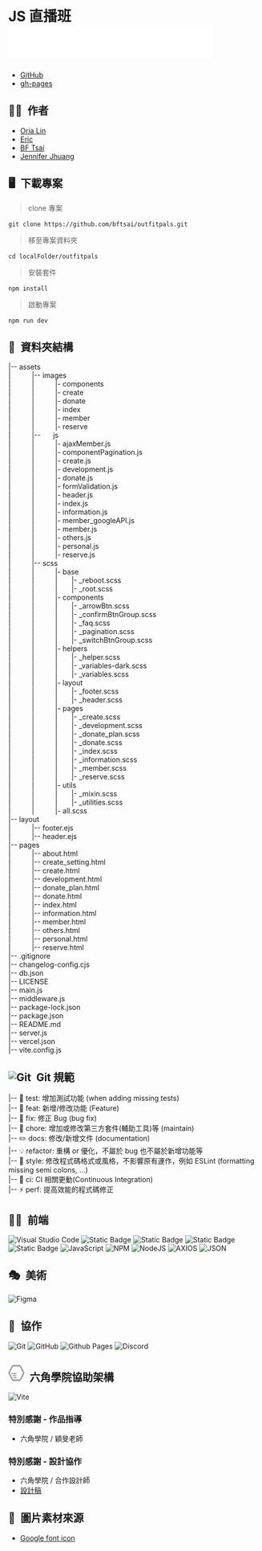 # JS 直播班 ![Alt text](assets/images/logo_white.svg)  

* [GitHub](https://github.com/bftsai/outfitpals/tree/master)  
* [gh-pages](https://bftsai.github.io/outfitpals/)  

## 🕺💃&ensp;作者
  - [Oria Lin](https://github.com/OriaLin)  
  - [Eric](https://github.com/ERIC955)  
  - [BF Tsai](https://github.com/bftsai)  
  - [Jennifer Jhuang](https://github.com/JHUANG-YU-JHEN)  

## 🖥&ensp;下載專案
> clone 專案  
```
git clone https://github.com/bftsai/outfitpals.git  
```

> 移至專案資料夾  
```
cd localFolder/outfitpals  
```

> 安裝套件  
```
npm install  
```

> 啟動專案  
```
npm run dev  
```

## 📂&ensp;資料夾結構
|-- assets  
|&emsp;&emsp;&emsp;|-- images  
|&emsp;&emsp;&emsp;|&emsp;&emsp;&emsp;|- components  
|&emsp;&emsp;&emsp;|&emsp;&emsp;&emsp;|- create  
|&emsp;&emsp;&emsp;|&emsp;&emsp;&emsp;|- donate  
|&emsp;&emsp;&emsp;|&emsp;&emsp;&emsp;|- index  
|&emsp;&emsp;&emsp;|&emsp;&emsp;&emsp;|- member  
|&emsp;&emsp;&emsp;|&emsp;&emsp;&emsp;|- reserve  
|&emsp;&emsp;&emsp;|-- &emsp;&ensp;js  
|&emsp;&emsp;&emsp;|&emsp;&emsp;&emsp;|- ajaxMember.js   
|&emsp;&emsp;&emsp;|&emsp;&emsp;&emsp;|- componentPagination.js  
|&emsp;&emsp;&emsp;|&emsp;&emsp;&emsp;|- create.js  
|&emsp;&emsp;&emsp;|&emsp;&emsp;&emsp;|- development.js  
|&emsp;&emsp;&emsp;|&emsp;&emsp;&emsp;|- donate.js  
|&emsp;&emsp;&emsp;|&emsp;&emsp;&emsp;|- formValidation.js  
|&emsp;&emsp;&emsp;|&emsp;&emsp;&emsp;|- header.js  
|&emsp;&emsp;&emsp;|&emsp;&emsp;&emsp;|- index.js  
|&emsp;&emsp;&emsp;|&emsp;&emsp;&emsp;|- information.js  
|&emsp;&emsp;&emsp;|&emsp;&emsp;&emsp;|- member_googleAPI.js  
|&emsp;&emsp;&emsp;|&emsp;&emsp;&emsp;|- member.js  
|&emsp;&emsp;&emsp;|&emsp;&emsp;&emsp;|- others.js  
|&emsp;&emsp;&emsp;|&emsp;&emsp;&emsp;|- personal.js  
|&emsp;&emsp;&emsp;|&emsp;&emsp;&emsp;|- reserve.js  
|&emsp;&emsp;&emsp;|-- scss  
|&emsp;&emsp;&emsp;|&emsp;&emsp;&emsp;|- base  
|&emsp;&emsp;&emsp;|&emsp;&emsp;&emsp;|&emsp;&emsp;|- _reboot.scss  
|&emsp;&emsp;&emsp;|&emsp;&emsp;&emsp;|&emsp;&emsp;|- _root.scss  
|&emsp;&emsp;&emsp;|&emsp;&emsp;&emsp;|- components  
|&emsp;&emsp;&emsp;|&emsp;&emsp;&emsp;|&emsp;&emsp;|- _arrowBtn.scss  
|&emsp;&emsp;&emsp;|&emsp;&emsp;&emsp;|&emsp;&emsp;|- _confirmBtnGroup.scss  
|&emsp;&emsp;&emsp;|&emsp;&emsp;&emsp;|&emsp;&emsp;|- _faq.scss  
|&emsp;&emsp;&emsp;|&emsp;&emsp;&emsp;|&emsp;&emsp;|- _pagination.scss  
|&emsp;&emsp;&emsp;|&emsp;&emsp;&emsp;|&emsp;&emsp;|- _switchBtnGroup.scss  
|&emsp;&emsp;&emsp;|&emsp;&emsp;&emsp;|- helpers  
|&emsp;&emsp;&emsp;|&emsp;&emsp;&emsp;|&emsp;&emsp;|- _helper.scss  
|&emsp;&emsp;&emsp;|&emsp;&emsp;&emsp;|&emsp;&emsp;|- _variables-dark.scss  
|&emsp;&emsp;&emsp;|&emsp;&emsp;&emsp;|&emsp;&emsp;|- _variables.scss  
|&emsp;&emsp;&emsp;|&emsp;&emsp;&emsp;|- layout  
|&emsp;&emsp;&emsp;|&emsp;&emsp;&emsp;|&emsp;&emsp;|- _footer.scss  
|&emsp;&emsp;&emsp;|&emsp;&emsp;&emsp;|&emsp;&emsp;|- _header.scss  
|&emsp;&emsp;&emsp;|&emsp;&emsp;&emsp;|- pages  
|&emsp;&emsp;&emsp;|&emsp;&emsp;&emsp;|&emsp;&emsp;|- _create.scss  
|&emsp;&emsp;&emsp;|&emsp;&emsp;&emsp;|&emsp;&emsp;|- _development.scss  
|&emsp;&emsp;&emsp;|&emsp;&emsp;&emsp;|&emsp;&emsp;|- _donate_plan.scss  
|&emsp;&emsp;&emsp;|&emsp;&emsp;&emsp;|&emsp;&emsp;|- _donate.scss  
|&emsp;&emsp;&emsp;|&emsp;&emsp;&emsp;|&emsp;&emsp;|- _index.scss  
|&emsp;&emsp;&emsp;|&emsp;&emsp;&emsp;|&emsp;&emsp;|- _information.scss  
|&emsp;&emsp;&emsp;|&emsp;&emsp;&emsp;|&emsp;&emsp;|- _member.scss  
|&emsp;&emsp;&emsp;|&emsp;&emsp;&emsp;|&emsp;&emsp;|- _reserve.scss  
|&emsp;&emsp;&emsp;|&emsp;&emsp;&emsp;|- utils  
|&emsp;&emsp;&emsp;|&emsp;&emsp;&emsp;|&emsp;&emsp;|- _mixin.scss  
|&emsp;&emsp;&emsp;|&emsp;&emsp;&emsp;|&emsp;&emsp;|- _utilities.scss  
|&emsp;&emsp;&emsp;|&emsp;&emsp;&emsp;|- all.scss  
|-- layout  
|&emsp;&emsp;&emsp;|-- footer.ejs  
|&emsp;&emsp;&emsp;|-- header.ejs  
|-- pages  
|&emsp;&emsp;&emsp;|-- about.html  
|&emsp;&emsp;&emsp;|-- create_setting.html  
|&emsp;&emsp;&emsp;|-- create.html  
|&emsp;&emsp;&emsp;|-- development.html  
|&emsp;&emsp;&emsp;|-- donate_plan.html  
|&emsp;&emsp;&emsp;|-- donate.html  
|&emsp;&emsp;&emsp;|-- index.html  
|&emsp;&emsp;&emsp;|-- information.html  
|&emsp;&emsp;&emsp;|-- member.html  
|&emsp;&emsp;&emsp;|-- others.html  
|&emsp;&emsp;&emsp;|-- personal.html  
|&emsp;&emsp;&emsp;|-- reserve.html  
|-- .gitignore  
|-- changelog-config.cjs  
|-- db.json    
|-- LICENSE  
|-- main.js  
|-- middleware.js  
|-- package-lock.json  
|-- package.json  
|-- README.md  
|-- server.js  
|-- vercel.json  
|-- vite.config.js  

## ![Git](https://img.shields.io/badge/Git-F05032?logo=git&labelColor=000)&ensp;Git 規範  
|-- 💍 test: 增加測試功能 (when adding missing tests)  
|-- 🎸 feat: 新增/修改功能 (Feature)  
|-- 🐛 fix: 修正 Bug (bug fix)  
|-- 🤖 chore: 增加或修改第三方套件(輔助工具)等 (maintain)  
|-- ✏️ docs: 修改/新增文件 (documentation)  
|-- 💡 refactor: 重構 or 優化，不屬於 bug 也不屬於新增功能等  
|-- 💄 style: 修改程式碼格式或風格，不影響原有運作，例如 ESLint (formatting missing semi colons, …)  
|-- 🎡 ci: CI 相關更動(Continuous Integration)  
|-- ⚡️ perf: 提高效能的程式碼修正  

## 🧑‍💻&ensp;前端
![Visual Studio Code](https://img.shields.io/badge/Visual%20Studio%20Code-5C2D91?logo=Visual%20Studio%20Code&labelColor=000)
![Static Badge](https://img.shields.io/badge/HTML5-E34F26?logo=HTML5&logoColor=fff&labelColor=2c2a2a)
![Static Badge](https://img.shields.io/badge/CSS3-1572B6?logo=css3&logoColor=fff&labelColor=2c2a2a)
![Static Badge](https://img.shields.io/badge/SASS-CC6699?logo=sass&logoColor=fff&labelColor=2c2a2a)
![Static Badge](https://img.shields.io/badge/Bootstrap_5-7952B3?logo=Bootstrap&logoColor=fff&labelColor=2c2a2a)
![JavaScript](https://img.shields.io/badge/javascript-F7DF1E?logo=javascript&labelColor=000)
![NPM](https://img.shields.io/badge/NPM-CB3837?logo=npm&labelColor=000)
![NodeJS](https://img.shields.io/badge/Node.js-339933?logo=nodedotjs&labelColor=000)
![AXIOS](https://img.shields.io/badge/Axios-5A29E4?logo=axios&labelColor=000)
![JSON](https://img.shields.io/badge/JSON-000000?logo=json&labelColor=000)


## 🎭&ensp;美術  
![Figma](https://img.shields.io/badge/figma-F24E1E?logo=figma&labelColor=000)    

## 🤝&ensp;協作  
![Git](https://img.shields.io/badge/Git-F05032?logo=git&labelColor=000)
![GitHub](https://img.shields.io/badge/Github-181717?logo=github&labelColor=000)
![Github Pages](https://img.shields.io/badge/Github%20pages-222222?logo=githubpages&labelColor=000)
![Discord](https://img.shields.io/badge/Discord-5865F2?logo=discord&labelColor=000)  

## ![Alt text](assets/images/hexschool-icon.png)&ensp;六角學院協助架構
![Vite](https://img.shields.io/badge/Vite-646CFF?logo=vite&labelColor=000)  
### 特別感謝 - 作品指導  
  - 六角學院 / 穎旻老師  
    
### 特別感謝 - 設計協作
  - 六角學院 / 合作設計師  
  - [設計稿](https://www.figma.com/file/eTzdW6lOBUheLSbKyFXZol/六角｜%233----穿搭小精靈預約服務?type=design&node-id=23-132&mode=design&t=H0iPBFia5wcdIVfY-0)  

## 🌄&ensp;圖片素材來源  
- [Google font icon](https://fonts.google.com/icons)  